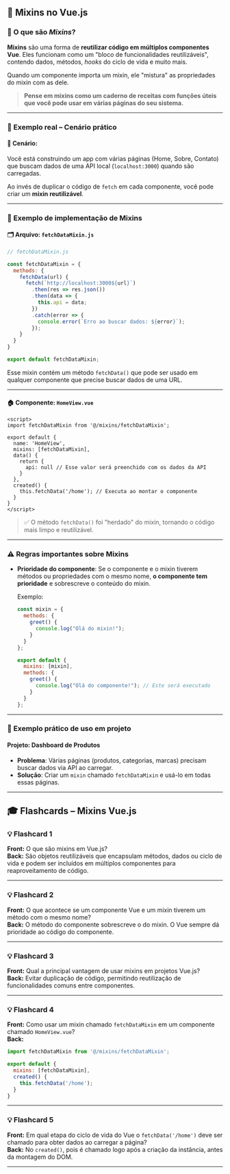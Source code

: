## 🧠 Mixins no Vue.js

### 📌 O que são *Mixins*?

**Mixins** são uma forma de **reutilizar código em múltiplos componentes Vue**. Eles funcionam como um "bloco de funcionalidades reutilizáveis", contendo dados, métodos, *hooks* do ciclo de vida e muito mais.

Quando um componente importa um mixin, ele "mistura" as propriedades do mixin com as dele.

> **Pense em mixins como um caderno de receitas com funções úteis que você pode usar em várias páginas do seu sistema.**

---

### 🧪 Exemplo real – Cenário prático

#### 🧩 Cenário:
Você está construindo um app com várias páginas (Home, Sobre, Contato) que buscam dados de uma API local (`localhost:3000`) quando são carregadas.

Ao invés de duplicar o código de `fetch` em cada componente, você pode criar um **mixin reutilizável**.

---

### 🔧 Exemplo de implementação de Mixins

#### 🗂️ Arquivo: `fetchDataMixin.js`

```js
// fetchDataMixin.js

const fetchDataMixin = {
  methods: {
    fetchData(url) {
      fetch(`http://localhost:3000${url}`)
        .then(res => res.json())
        .then(data => {
          this.api = data;
        })
        .catch(error => {
          console.error(`Erro ao buscar dados: ${error}`);
        });
    }
  }
}

export default fetchDataMixin;
```

Esse mixin contém um método `fetchData()` que pode ser usado em qualquer componente que precise buscar dados de uma URL.

---

#### 🏠 Componente: `HomeView.vue`

```vue
<script>
import fetchDataMixin from '@/mixins/fetchDataMixin';

export default {
  name: 'HomeView',
  mixins: [fetchDataMixin],
  data() {
    return {
      api: null // Esse valor será preenchido com os dados da API
    }
  },
  created() {
    this.fetchData('/home'); // Executa ao montar o componente
  }
}
</script>
```

> ✅ O método `fetchData()` foi "herdado" do mixin, tornando o código mais limpo e reutilizável.

---

### ⚠️ Regras importantes sobre Mixins

- **Prioridade do componente**: Se o componente e o mixin tiverem métodos ou propriedades com o mesmo nome, **o componente tem prioridade** e sobrescreve o conteúdo do mixin.

  Exemplo:

  ```js
  const mixin = {
    methods: {
      greet() {
        console.log("Olá do mixin!");
      }
    }
  };

  export default {
    mixins: [mixin],
    methods: {
      greet() {
        console.log("Olá do componente!"); // Este será executado
      }
    }
  };
  ```

---

### 💼 Exemplo prático de uso em projeto

#### Projeto: Dashboard de Produtos

- **Problema**: Várias páginas (produtos, categorias, marcas) precisam buscar dados via API ao carregar.
- **Solução**: Criar um `mixin` chamado `fetchDataMixin` e usá-lo em todas essas páginas.

---

## 🎓 Flashcards – Mixins Vue.js

### 💡 Flashcard 1  
**Front:** O que são mixins em Vue.js?  
**Back:** São objetos reutilizáveis que encapsulam métodos, dados ou ciclo de vida e podem ser incluídos em múltiplos componentes para reaproveitamento de código.

---

### 💡 Flashcard 2  
**Front:** O que acontece se um componente Vue e um mixin tiverem um método com o mesmo nome?  
**Back:** O método do componente sobrescreve o do mixin. O Vue sempre dá prioridade ao código do componente.

---

### 💡 Flashcard 3  
**Front:** Qual a principal vantagem de usar mixins em projetos Vue.js?  
**Back:** Evitar duplicação de código, permitindo reutilização de funcionalidades comuns entre componentes.

---

### 💡 Flashcard 4  
**Front:** Como usar um mixin chamado `fetchDataMixin` em um componente chamado `HomeView.vue`?  
**Back:**  
```js
import fetchDataMixin from '@/mixins/fetchDataMixin';

export default {
  mixins: [fetchDataMixin],
  created() {
    this.fetchData('/home');
  }
}
```

---

### 💡 Flashcard 5  
**Front:** Em qual etapa do ciclo de vida do Vue o `fetchData('/home')` deve ser chamado para obter dados ao carregar a página?  
**Back:** No `created()`, pois é chamado logo após a criação da instância, antes da montagem do DOM.

---
